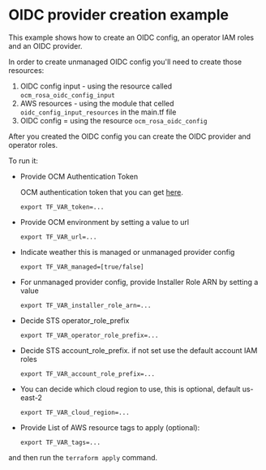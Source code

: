 # OIDC provider creation example

This example shows how to create an OIDC config, an operator IAM roles and an OIDC provider.

In order to create unmanaged OIDC config you'll need to create those resources: 
1. OIDC config input - using the resource called `ocm_rosa_oidc_config_input`
2. AWS resources - using the module that celled `oidc_config_input_resources` in the main.tf file
3. OIDC config = using the resource `ocm_rosa_oidc_config`

After you created the OIDC config you can create the OIDC provider and operator roles.

To run it:

* Provide OCM Authentication Token

  OCM authentication token that you can get [here](https://console.redhat.com/openshift/token).

    ```
    export TF_VAR_token=...
    ```

* Provide OCM environment by setting a value to url

    ```
    export TF_VAR_url=...
    ```
* Indicate weather this is managed or unmanaged provider config

    ```
    export TF_VAR_managed=[true/false]
    ```
* For unmanaged provider config, provide Installer Role ARN by setting a value 

    ```
    export TF_VAR_installer_role_arn=...
    ```

* Decide STS operator_role_prefix

    ```
    export TF_VAR_operator_role_prefix=...
    ```

* Decide STS account_role_prefix. if not set use the default account IAM roles

    ```
    export TF_VAR_account_role_prefix=...
    ```
* You can decide which cloud region to use, this is optional, default us-east-2
    ```
    export TF_VAR_cloud_region=...
    ```

* Provide List of AWS resource tags to apply (optional):
    ```
    export TF_VAR_tags=...
    ```

and then run the `terraform apply` command.
